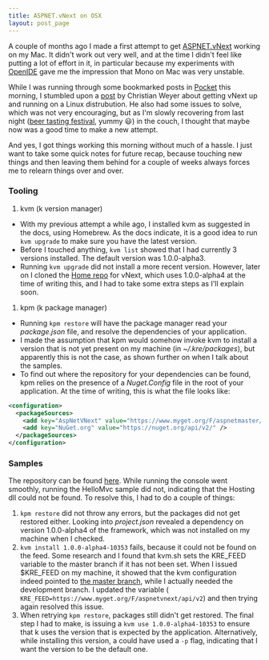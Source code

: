 ```yaml
---
title: ASPNET.vNext on OSX
layout: post_page
---
```

A couple of months ago I made a first attempt to get [ASPNET.vNext](http://www.asp.net/vnext) working on my Mac. It didn't work out very well, and at the time I didn't feel like putting a lot of effort in it, in particular because my experiments with [OpenIDE](https://github.com/continuoustests/OpenIDE) gave me the impression that Mono on Mac was very unstable.

While I was running through some bookmarked posts in [Pocket](http://getpocket.com) this morning, I stumbled upon a [post](http://weblogs.thinktecture.com/cweyer/) by Christian Weyer about getting vNext up and running on a Linux distrubution. He also had some issues to solve, which was not very encouraging, but as I'm slowly recovering from last night ([beer tasting festival](http://www.mechelen.be/events/15082/2de-bierfestival-mechelen.html), yummy :smiley:) in the couch, I thought that maybe now was a good time to make a new attempt. 

And yes, I got things working this morning without much of a hassle. I just want to take some quick notes for future recap, because touching new things and then leaving them behind for a couple of weeks always forces me to relearn things over and over.


### Tooling

1. kvm (k version manager)
  * With my previous attempt a while ago, I installed kvm as suggested in the docs, using Homebrew. As the docs indicate, it is a good idea to run `kvm upgrade` to make sure you have the latest version.
  * Before I touched anything, `kvm list` showed that I had currently 3 versions installed. The default version was 1.0.0-alpha3.
  * Running `kvm upgrade` did not install a more recent version. However, later on I cloned the [Home repo](https://github.com/aspnet/Home) for vNext, which uses 1.0.0-alpha4 at the time of writing this, and I had to take some extra steps as I'll explain soon.
1. kpm (k package manager)
  * Running `kpm restore` will have the package manager read your *package.json* file, and resolve the dependencies of your application.
  * I made the assumption that kpm would somehow invoke kvm to install a version that is not yet present on my machine (in *~/.kre/packages*), but apparently this is not the case, as shown further on when I talk about the samples.
  * To find out where the repository for your dependencies can be found, kpm relies on the presence of a *Nuget.Config* file in the root of your application. At the time of writing, this is what the file looks like:

```XML
<configuration>
  <packageSources>
    <add key="AspNetVNext" value="https://www.myget.org/F/aspnetmaster/api/v2" />
    <add key="NuGet.org" value="https://nuget.org/api/v2/" />
  </packageSources>
</configuration>
```

### Samples

The repository can be found [here](https://github.com/aspnet/home). While running the console went smoothly, running the HelloMvc sample did not, indicating that the Hosting dll could not be found. To resolve this, I had to do a couple of things:

1. `kpm restore` did not throw any errors, but the packages did not get restored either. Looking into *project.json* revealed a dependency on version 1.0.0-alpha4 of the framework, which was not installed on my machine when I checked.
2. `kvm install 1.0.0-alpha4-10353` fails, because it could not be found on the feed. Some research and I found that kvm.sh sets the KRE_FEED variable to the master branch if it has not been set. When I issued $KRE_FEED on my machine, it showed that the kvm configuration indeed pointed to [the master branch](https://www.myget.org/F/aspnetmaster/api/v2), while I actually needed the development branch. I updated the variable ( `KRE_FEED=https://www.myget.org/F/aspnetvnext/api/v2`) and then trying again resolved this issue.
3. When retrying `kpm restore`, packages still didn't get restored. The final step I had to make, is issuing a `kvm use 1.0.0-alpha4-10353` to ensure that k uses the version that is expected by the application. Alternatively, while installing this version, a could have used a `-p` flag, indicating that I want the version to be the default one.

